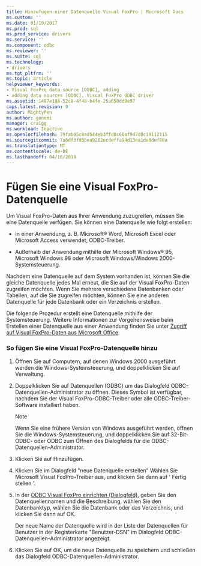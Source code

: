 ```yaml
---
title: Hinzufügen einer Datenquelle Visual FoxPro | Microsoft Docs
ms.custom: ''
ms.date: 01/19/2017
ms.prod: sql
ms.prod_service: drivers
ms.service: ''
ms.component: odbc
ms.reviewer: ''
ms.suite: sql
ms.technology:
- drivers
ms.tgt_pltfrm: ''
ms.topic: article
helpviewer_keywords:
- Visual FoxPro data source [ODBC], adding
- adding data sources [ODBC], Visual FoxPro ODBC driver
ms.assetid: 1487e188-52c8-4f48-b4fe-25a650dd9e97
caps.latest.revision: 9
author: MightyPen
ms.author: genemi
manager: craigg
ms.workload: Inactive
ms.openlocfilehash: 79fab65c8ad544eb3ffd8c60af9d7d0c18112115
ms.sourcegitcommit: 7a6df3fd5bea9282ecdeffa94d13ea1da6def80a
ms.translationtype: MT
ms.contentlocale: de-DE
ms.lasthandoff: 04/16/2018
---
```

# <a name="adding-a-visual-foxpro-data-source"></a>Fügen Sie eine Visual FoxPro-Datenquelle
Um Visual FoxPro-Daten aus Ihrer Anwendung zuzugreifen, müssen Sie eine Datenquelle verfügen. Sie können eine Datenquelle wie folgt erstellen:  
  
-   In einer Anwendung, z. B. Microsoft® Word, Microsoft Excel oder Microsoft Access verwendet, ODBC-Treiber.  
  
-   Außerhalb der Anwendung mithilfe der Microsoft Windows® 95, Microsoft Windows 98 oder Microsoft Windows/Windows 2000-Systemsteuerung.  
  
 Nachdem eine Datenquelle auf dem System vorhanden ist, können Sie die gleiche Datenquelle jedes Mal erneut, die Sie auf der Visual FoxPro-Daten zugreifen möchten. Wenn Sie mehrere verschiedene Datenbanken oder Tabellen, auf die Sie zugreifen möchten, können Sie eine anderen Datenquelle für jede Datenbank oder ein Verzeichnis erstellen.  
  
 Die folgende Prozedur erstellt eine Datenquelle mithilfe der Systemsteuerung. Weitere Informationen zur Vorgehensweise beim Erstellen einer Datenquelle aus einer Anwendung finden Sie unter [Zugriff auf Visual FoxPro-Daten aus Microsoft Office](../../odbc/microsoft/accessing-visual-foxpro-data-from-microsoft-office.md).  
  
### <a name="to-add-a-visual-foxpro-data-source"></a>So fügen Sie eine Visual FoxPro-Datenquelle hinzu  
  
1.  Öffnen Sie auf Computern, auf denen Windows 2000 ausgeführt werden die Windows-Systemsteuerung, und doppelklicken Sie auf Verwaltung.  
  
2.  Doppelklicken Sie auf Datenquellen (ODBC) um das Dialogfeld ODBC-Datenquellen-Administrator zu öffnen. Dieses Symbol ist verfügbar, nachdem Sie der Visual FoxPro-ODBC-Treiber oder alle ODBC-Treiber-Software installiert haben.  
  
    > [!NOTE]  
    >  Wenn Sie eine frühere Version von Windows ausgeführt werden, öffnen Sie die Windows-Systemsteuerung, und doppelklicken Sie auf 32-Bit-ODBC- oder ODBC zum Öffnen des Dialogfelds für die ODBC-Datenquellen-Administrator.  
  
3.  Klicken Sie auf Hinzufügen.  
  
4.  Klicken Sie im Dialogfeld "neue Datenquelle erstellen" Wählen Sie Microsoft Visual FoxPro-Treiber aus, und klicken Sie dann auf ' Fertig stellen '.  
  
5.  In der [ODBC Visual FoxPro einrichten (Dialogfeld)](../../odbc/microsoft/odbc-visual-foxpro-setup-dialog-box.md), geben Sie den Datenquellennamen und die Beschreibung, wählen Sie den Datenbanktyp, wählen Sie die Datenbank oder das Verzeichnis, und klicken Sie dann auf OK.  
  
     Der neue Name der Datenquelle wird in der Liste der Datenquellen für Benutzer in der Registerkarte "Benutzer-DSN" im Dialogfeld ODBC-Datenquellen-Administrator angezeigt.  
  
6.  Klicken Sie auf OK, um die neue Datenquelle zu speichern und schließen das Dialogfeld ODBC-Datenquellen-Administrator.
